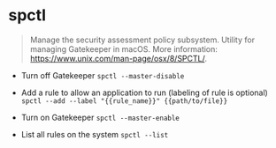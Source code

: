# spctl
> Manage the security assessment policy subsystem.
> Utility for managing Gatekeeper in macOS.
> More information: <https://www.unix.com/man-page/osx/8/SPCTL/>.

- Turn off Gatekeeper
`spctl --master-disable`

- Add a rule to allow an application to run (labeling of rule is optional)
`spctl --add --label "{{rule_name}}" {{path/to/file}}`

- Turn on Gatekeeper
`spctl --master-enable`

- List all rules on the system
`spctl --list`
